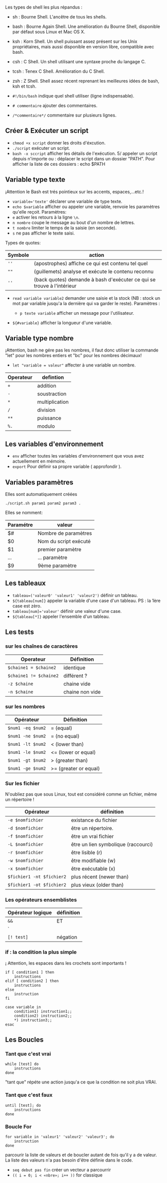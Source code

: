 Les types de shell les plus répandus :
* sh : Bourne Shell. L'ancêtre de tous les shells.
* bash : Bourne Again Shell. Une amélioration du Bourne Shell, disponible par défaut sous Linux et Mac OS X.
* ksh : Korn Shell. Un shell puissant assez présent sur les Unix propriétaires, mais aussi disponible en version libre, compatible avec bash.
* csh : C Shell. Un shell utilisant une syntaxe proche du langage C.
* tcsh : Tenex C Shell. Amélioration du C Shell.
* zsh : Z Shell. Shell assez récent reprenant les meilleures idées de bash, ksh et tcsh.

* `#!/bin/bash` indique quel shell utiliser (ligne indispensable).
* `# commentaire` ajouter des commentaires.
* `/*commentaire*/` commentaire sur plusieurs lignes.

## Créer & Exécuter un script
	  
* `chmod +x script` donner les droits d'éxcution.
* `./script` exécuter un script.
* `bash -x sccript` afficher les détails de l'exécution.
5/ appeler un script depuis n'importe ou : déplacer le script dans un dossier "PATH". Pour afficher la liste de ces dossiers : echo $PATH

## Variable type texte
	  
¡Attention le Bash est trés pointieux sur les accents, espaces,...etc.!
	  
* `variable='texte'` déclarer une variable de type texte.
* `echo $variable` afficher ou appeler une variable, renvoie les paramètres qu'elle reçoit.
Paramètres:	
* `e` activer les retours à la ligne `\n`.
* `n nombre` coupe le message au bout d'un nombre de lettres.
* `t nombre` limiter le temps de la saisie (en seconde).
* `s` ne pas afficher le texte saisi. 

Types de quotes:

| Symbole | action |
|---|---|
| `''` | (apostrophes) affiche ce qui est contenu tel quel |
| `""` | (guillemets) analyse et exécute le contenu reconnu|
| `''` | (back quotes) demande à bash d'exécuter ce qui se trouve à l'intérieur |

* `read variable variable2` demander une saisie et la stock (NB : stock un mot par variable jusqu'a la dernière qui va garder le reste).
Paramètres :	
	* `p texte variable` afficher un message pour l'utilisateur.
	
* `${#variable}` afficher la longueur d'une variable.
	
## Variable type nombre

¡Attention, bash ne gére pas les nombres, il faut donc utiliser la commande "let" pour les nombres entiers et "bc" pour les nombres décimaux!
* `let "variable = valeur"` affecter à une variable un nombre.

| Operateur | defintion |
|---|---|
| `+` | addition |
| `-` | soustraction |
| `*` | multiplication |
| `/` | division |
| `**` | puissance |
| `%.`| modulo |

## Les variables d'environnement

* `env` afficher toutes les variables d'environnement que vous avez actuellement en mémoire.
* `export` Pour définir sa propre variable ( approfondir ).

## Variables paramètres

Elles sont automatiquement créées
```
./script.sh param1 param2 param3 . 
```
Elles se nomment:

| Paramétre | valeur |
|---|---|
| $# | Nombre de paramètres |
| $0 | Nom du script exécuté |
| $1 | premier paramètre |
| ... | ... paramètre |
| $9 | 9ème paramètre |

## Les tableaux

* `tableau=('valeur0' 'valeur1' 'valeur2')` définir un tableau.
* `${tableau[num]}` appeler la variable d'une case d'un tableau. PS : la 1ère case est zèro.
* `tableau[num]='valeur'` définir une valeur d'une case.
* `${tableau[*]}` appeler l'ensemble d'un tableau.

## Les tests

### sur les chaînes de caractères

| Operateur | Définition |
|---|---|
| `$chaine1 = $chaine2` | identique |
| `$chaine1 != $chaine2` | différent ? |
| `-z $chaine` | chaine vide |
| `-n $chaine` | chaine non vide |

### sur les nombres

| Opérateur | Définition |
|---|---|
| `$num1 -eq $num2` | = (equal) |
| `$num1 -ne $num2` | = (no equal) |
| `$num1 -lt $num2` | < (lower than) |
| `$num1 -le $num2` | <= (lower or equal) |
| `$num1 -gt $num2` | > (greater than) |
| `$num1 -ge $num2` | >= (greater or equal) |
 
### Sur les fichier

N'oubliez pas que sous Linux, tout est considéré comme un fichier, même un répertoire !

| Opérateur | définition |
|---|---|
| `-e $nomfichier` | existance du fichier |
| `-d $nomfichier` | être un répertoire.  |
| `-f $nomfichier` | être un vrai fichier |
| `-L $nomfichier` | être un lien symbolique (raccourci) |
| `-r $nomfichier` | être lisible (r) |
| `-w $nomfichier` | être modifiable (w) |
| `-x $nomfichier` | être exécutable (x) |
| `$fichier1 -nt $fichier2` | plus récent (newer than) |
| `$fichier1 -ot $fichier2` | plus vieux  (older than) |

### Les opérateurs ensemblistes

| Opérateur logique | définition |
|---|---|
| `&&` | ET | 
| `||` | OU |
| `[! test]` | négation |

### if : la condition la plus simple

¡ Attention, les espaces dans les crochets sont importants !
```
if [ condition1 ] then
	instructions
elif [ condition2 ] then
	instructions
else
	instruction
fi
```

```
case variable in
	condition1) instruction1;;
	condition2) instruction2;;
	*) instruction3;;
esac	
``` 

## Les Boucles

### Tant que c'est vrai

```
while [test] do
	instructions
done
``` 
"tant que" répéte une action jusqu'a ce que la condition ne soit plus VRAI.


### Tant que c'est  faux

```
until [test]; do
	instructions
done
``` 

### Boucle For

```
for variable in 'valeur1' 'valeur2' 'valeur3'; do
	instruction
done
```
parcourir la liste de valeurs et de boucler autant de fois qu'il y a de valeur. La liste des valeurs n'a pas besoin d'être définie dans le code.

* `seq debut pas fin` créer un vecteur a parcourrir
* `(( i = 0; i < «nbre»; i++ ))` for classique
